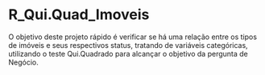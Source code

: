 # R_Qui.Quad_Imoveis
O objetivo deste projeto rápido é verificar se há uma relação entre os tipos de imóveis e seus respectivos status, tratando de variáveis categóricas, utilizando o teste Qui.Quadrado para alcançar o objetivo da pergunta de Negócio.
